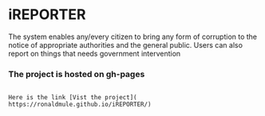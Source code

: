 # iREPORTER

The system enables any/every citizen to bring any form of corruption to the notice of appropriate authorities and the general public. Users can also report on things that needs government intervention

### The project is hosted on gh-pages
```

Here is the link [Vist the project]( https://ronaldmule.github.io/iREPORTER/)

```
